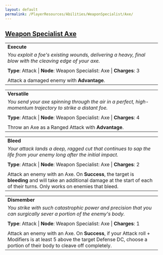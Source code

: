```yaml
---
layout: default
permalink: /PlayerResources/Abilities/WeaponSpecialist/Axe/
---
```

## [Weapon Specialist Axe](#Axe)

|                                                                                                                                                            |
| :--------------------------------------------------------------------------------------------------------- |
| **Execute** |
| *You exploit a foe's existing wounds, delivering a heavy, final blow with the cleaving edge of your axe.* |
| |
| **Type**: Attack \| **Node**: Weapon Specialist: Axe \| **Charges**: 3 |
| |
| Attack a damaged enemy with **Advantage**. |

|                                                                                                                                                            |
| :--------------------------------------------------------------------------------------------------------- |
| **Versatile** |
| *You send your axe spinning through the air in a perfect, high-momentum trajectory to strike a distant foe.* |
| |
| **Type**: Attack \| **Node**: Weapon Specialist: Axe \| **Charges**: 4 |
| |
| Throw an Axe as a Ranged Attack with **Advantage**. |

|                                                                                                                                                            |
| :--------------------------------------------------------------------------------------------------------- |
| **Bleed** |
| *Your attack lands a deep, ragged cut that continues to sap the life from your enemy long after the initial impact.* |
| |
| **Type**: Attack \| **Node**: Weapon Specialist: Axe \| **Charges**: 2 |
| |
| Attack an enemy with an Axe. On **Success**, the target is **bleeding** and will take an additional damage at the start of each of their turns. Only works on enemies that bleed. |

|                                                                                                                                                            |
| :--------------------------------------------------------------------------------------------------------- |
| **Dismember** |
| *You strike with such catastrophic power and precision that you can surgically sever a portion of the enemy's body.* |
| |
| **Type**: Attack \| **Node**: Weapon Specialist: Axe \| **Charges**: 1 |
| |
| Attack an enemy with an Axe. On **Success**, if your Attack roll + Modifiers is at least 5 above the target Defense DC, choose a portion of their body to cleave off completely. |